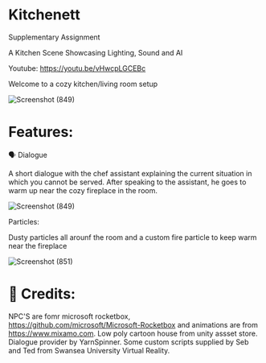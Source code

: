 # Kitchenett
 Supplementary Assignment

A Kitchen Scene Showcasing Lighting, Sound and AI

Youtube: https://youtu.be/vHwcpLGCEBc

Welcome to a cozy kitchen/living room setup

![Screenshot (849)](https://github.com/2227500/Kitchenett/assets/115985919/93bad430-0149-4aa1-9128-f27dc518f4ea)

# Features:

🗣️ Dialogue

A short dialogue with the chef assistant explaining the current situation in which you cannot be served.
After speaking to the assistant, he goes to warm up near the cozy fireplace in the room.

![Screenshot (849)](https://github.com/2227500/Kitchenett/assets/115985919/62ea7afa-2767-4988-93d4-daf120fcb71a)

Particles:

Dusty particles all arounf the room and a custom fire particle to keep warm near the fireplace

![Screenshot (851)](https://github.com/2227500/Kitchenett/assets/115985919/ce322d31-ae6c-49da-afb2-adb04f610292)

# 🎤 Credits:

NPC'S are fomr microsoft rocketbox, https://github.com/microsoft/Microsoft-Rocketbox and animations are from https://www.mixamo.com. Low poly cartoon house from unity assset store. Dialogue provider by YarnSpinner. Some custom scripts supplied by Seb and Ted from Swansea University Virtual Reality.
